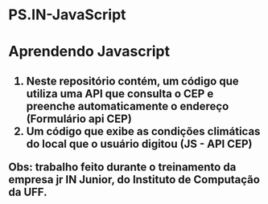 # PS.IN-JavaScript
<h1> Aprendendo Javascript <h2>
<ol>
  <li>Neste repositório contém, um código que utiliza uma API que consulta o CEP e preenche automaticamente o endereço (Formulário api CEP)</li>
  <li>Um código que exibe as condições climáticas do local que o usuário digitou (JS - API CEP)</li>
</ol>
<p>Obs: trabalho feito durante o treinamento da empresa jr IN Junior, do Instituto de Computação da UFF. </p>
